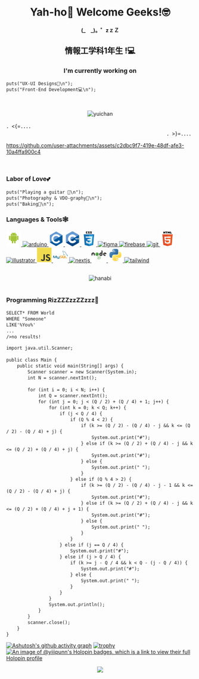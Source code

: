 <div align = "center">
  <h1>Yah-ho👋 Welcome Geeks!🤓</h1> 
  <h4>(_　_)。゜zｚＺ</h4>
<h2>情報工学科1年生 !💻</h2>
<h3>I'm currently working on</h3>
<div align ="left">
  
```
puts("UX-UI Designs🎨\n");
puts("Front-End Development💻\n");
```
</div><br>

  <img src ="https://i.pinimg.com/originals/f8/94/19/f89419c5bc4357c8686eb7ab380ed61c.gif" alt ="yuichan"> </div>
  <div align = "left">
     ．<{=．．．．      
  </div>
       <div align = "right">
      ．>}=．．．．
       </div>
       
 https://github.com/user-attachments/assets/c2dbc9f7-419e-48df-afe3-10a4ffa900c4
  
</div><br>

<h3>Labor of Love💕</h3>

```
puts("Playing a guitar 🎸\n");
puts("Photography & VDO-graphy📸\n");
puts("Baking🥐\n");
```



<h3 align="left">Languages & Tools🕸️</h3>
<p align="left"> <a href="https://developer.android.com" target="_blank" rel="noreferrer"> <img src="https://raw.githubusercontent.com/devicons/devicon/master/icons/android/android-original-wordmark.svg" alt="android" width="40" height="40"/> </a> <a href="https://www.arduino.cc/" target="_blank" rel="noreferrer"> <img src="https://cdn.worldvectorlogo.com/logos/arduino-1.svg" alt="arduino" width="40" height="40"/> </a> <a href="https://www.cprogramming.com/" target="_blank" rel="noreferrer"> <img src="https://raw.githubusercontent.com/devicons/devicon/master/icons/c/c-original.svg" alt="c" width="40" height="40"/> </a> <a href="https://www.w3schools.com/cpp/" target="_blank" rel="noreferrer"> <img src="https://raw.githubusercontent.com/devicons/devicon/master/icons/cplusplus/cplusplus-original.svg" alt="cplusplus" width="40" height="40"/> </a> <a href="https://www.w3schools.com/css/" target="_blank" rel="noreferrer"> <img src="https://raw.githubusercontent.com/devicons/devicon/master/icons/css3/css3-original-wordmark.svg" alt="css3" width="40" height="40"/> </a> <a href="https://www.figma.com/" target="_blank" rel="noreferrer"> <img src="https://www.vectorlogo.zone/logos/figma/figma-icon.svg" alt="figma" width="40" height="40"/> </a> <a href="https://firebase.google.com/" target="_blank" rel="noreferrer"> <img src="https://www.vectorlogo.zone/logos/firebase/firebase-icon.svg" alt="firebase" width="40" height="40"/> </a> <a href="https://git-scm.com/" target="_blank" rel="noreferrer"> <img src="https://www.vectorlogo.zone/logos/git-scm/git-scm-icon.svg" alt="git" width="40" height="40"/> </a> <a href="https://www.w3.org/html/" target="_blank" rel="noreferrer"> <img src="https://raw.githubusercontent.com/devicons/devicon/master/icons/html5/html5-original-wordmark.svg" alt="html5" width="40" height="40"/> </a> <a href="https://www.adobe.com/in/products/illustrator.html" target="_blank" rel="noreferrer"> <img src="https://www.vectorlogo.zone/logos/adobe_illustrator/adobe_illustrator-icon.svg" alt="illustrator" width="40" height="40"/> </a> <a href="https://developer.mozilla.org/en-US/docs/Web/JavaScript" target="_blank" rel="noreferrer"> <img src="https://raw.githubusercontent.com/devicons/devicon/master/icons/javascript/javascript-original.svg" alt="javascript" width="40" height="40"/> </a> <a href="https://www.mysql.com/" target="_blank" rel="noreferrer"> <img src="https://raw.githubusercontent.com/devicons/devicon/master/icons/mysql/mysql-original-wordmark.svg" alt="mysql" width="40" height="40"/> </a> <a href="https://nextjs.org/" target="_blank" rel="noreferrer"> <img src="https://cdn.worldvectorlogo.com/logos/nextjs-2.svg" alt="nextjs" width="40" height="40"/> </a> <a href="https://nodejs.org" target="_blank" rel="noreferrer"> <img src="https://raw.githubusercontent.com/devicons/devicon/master/icons/nodejs/nodejs-original-wordmark.svg" alt="nodejs" width="40" height="40"/> </a> <a href="https://www.python.org" target="_blank" rel="noreferrer"> <img src="https://raw.githubusercontent.com/devicons/devicon/master/icons/python/python-original.svg" alt="python" width="40" height="40"/> </a> <a href="https://tailwindcss.com/" target="_blank" rel="noreferrer"> <img src="https://www.vectorlogo.zone/logos/tailwindcss/tailwindcss-icon.svg" alt="tailwind" width="40" height="40"/> </a> </p> <br>
<div align ="center" width: full-screen>
<img src = "https://64.media.tumblr.com/3b1667298b462fd72b541c58bb7b252d/faba82c46e5831c1-46/s540x810/687ef319c8decd595a235a83afebcea6b5cb705c.gif" alt ="hanabi">
</div><br>
<h3>Programming RizZZZzzZZzzz🥴</h3>

```
SELECT* FROM World
WHERE "Someone"
LIKE'%You%' 
...
/>no results!
```

```
import java.util.Scanner;

public class Main {
    public static void main(String[] args) {
        Scanner scanner = new Scanner(System.in);
        int N = scanner.nextInt();
        
        for (int i = 0; i < N; i++) {
            int Q = scanner.nextInt();
            for (int j = 0; j < (Q / 2) + (Q / 4) + 1; j++) {
                for (int k = 0; k < Q; k++) {
                    if (j < Q / 4) {
                        if (Q % 4 < 2) {
                            if (k >= (Q / 2) - (Q / 4) - j && k <= (Q / 2) - (Q / 4) + j) {
                                System.out.print("#");
                            } else if (k >= (Q / 2) + (Q / 4) - j && k <= (Q / 2) + (Q / 4) + j) {
                                System.out.print("#");
                            } else {
                                System.out.print(" ");
                            }
                        } else if (Q % 4 > 2) {
                            if (k >= (Q / 2) - (Q / 4) - j - 1 && k <= (Q / 2) - (Q / 4) + j) {
                                System.out.print("#");
                            } else if (k >= (Q / 2) + (Q / 4) - j && k <= (Q / 2) + (Q / 4) + j + 1) {
                                System.out.print("#");
                            } else {
                                System.out.print(" ");
                            }
                        }
                    } else if (j == Q / 4) {
                        System.out.print("#");
                    } else if (j > Q / 4) {
                        if (k >= j - Q / 4 && k < Q - (j - Q / 4)) {
                            System.out.print("#");
                        } else {
                            System.out.print(" ");
                        }
                    }
                }
                System.out.println();
            }
        }
        scanner.close();
    }
}
```
[![Ashutosh's github activity graph](https://github-readme-activity-graph.vercel.app/graph?username=yiiipunn&theme=dracula)](https://github.com/ashutosh00710/github-readme-activity-graph)
[![trophy](https://github-profile-trophy.vercel.app/?username=yiiipunn&theme=onedark)](https://github.com/ryo-ma/github-profile-trophy) <br>
[![An image of @yiiipunn's Holopin badges, which is a link to view their full Holopin profile](https://holopin.me/yiiipunn)](https://holopin.io/@yiiipunn)
<div align ="center">
<img src = "https://i.pinimg.com/originals/be/96/b7/be96b79656564ba92ed76b1077593ad9.gif"></div>
